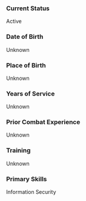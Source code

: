 ### Current Status
Active

### Date of Birth
Unknown

### Place of Birth
Unknown

### Years of Service
Unknown

### Prior Combat Experience
Unknown

### Training
Unknown

### Primary Skills
Information Security